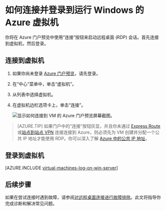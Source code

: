 <!-- Ibiza portal: tested -->

<properties
	pageTitle="连接到 Windows Server VM | Azure"
	description="了解如何使用 Azure 门户预览和 Resource Manager 部署模型连接并登录到 Windows VM。"
	services="virtual-machines-windows"
	documentationCenter=""
	authors="cynthn"
	manager="timlt"
	editor="tysonn"
	tags="azure-resource-manager"/>

<tags
	ms.service="virtual-machines-windows"
	ms.date="07/28/2016"
	wacn.date="09/30/2016"/>

# 如何连接并登录到运行 Windows 的 Azure 虚拟机 


你将在 Azure 门户预览中使用“连接”按钮来启动远程桌面 (RDP) 会话。首先连接到虚拟机，然后登录。

## 连接到虚拟机

1. 如果你尚未登录 [Azure 门户预览](https://portal.azure.cn/)，请先登录。

2.	在“中心”菜单中，单击“虚拟机”。

3.	从列表中选择虚拟机。

4. 在虚拟机边栏选项卡上，单击“连接”。

	![显示如何连接到 VM 的 Azure 门户预览屏幕截图。](./media/virtual-machines-windows-connect-logon/connect.png)
	
 > [AZURE.TIP] 如果门户中的“连接”按钮灰显，并且你未通过 [Express Route](/documentation/articles/expressroute-introduction/) 或[站点到站点 VPN](/documentation/articles/vpn-gateway-howto-site-to-site-resource-manager-portal/) 连接连接到 Azure，则必须先为 VM 创建并分配一个公共 IP 地址才能使用 RDP。你可以深入了解 [Azure 中的公共 IP 地址](/documentation/articles/virtual-network-ip-addresses-overview-arm/)。

## 登录到虚拟机

[AZURE.INCLUDE [virtual-machines-log-on-win-server](../../includes/virtual-machines-log-on-win-server.md)]


## 后续步骤

如果在尝试连接时遇到故障，请参阅[对远程桌面连接进行故障排除](/documentation/articles/virtual-machines-windows-troubleshoot-rdp-connection/)。此文将指导你完成诊断和解决常见问题。

<!---HONumber=Mooncake_0704_2016-->